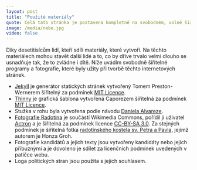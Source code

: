 ```yaml
---
layout: post
title: "Použité materiály"
quote: Celá tato stránka je postavena kompletně na svobodném, volně šiřitelném obsahu.
image: /media/nebe.jpg
video: false
---
```


Díky desetitisícům lidí, kteří sdílí materiály, které vytvoří. Na těchto materiálech mohou stavět další lidé a to, co by dříve trvalo velmi dlouho se usnadňuje tak, že to zvládne i dítě. Níže uvádím svobodně šiřitelné programy a fotografie, které byly užity při tvorbě těchto internetových stránek.

* [Jekyll](http://jekyllrb.com/) je generátor statických stránek vytvořený Tomem Preston-Wernerem šiřitelný za podmínek [MIT Licence](http://www.root.cz/specialy/licence/text-licencnich-podminek-mit-s-komentarem/).
* [Thinny](https://github.com/camporez/Thinny) je grafická šablona vytvořená Caporezem šiřitelná za podmínek [MIT Licence](http://www.root.cz/specialy/licence/text-licencnich-podminek-mit-s-komentarem/).
* Stužka v rohu byla vytvořena podle návodu [Daniela Alvareze](http://unindented.org/articles/github-ribbon-using-css-transforms/).
* [Fotografie Radotína](http://cs.wikipedia.org/wiki/Radot%C3%ADn#mediaviewer/Soubor:Praha,_Radot%C3%ADn,_pohled_na_s%C3%ADdli%C5%A1t%C4%9B_Radot%C3%ADn.JPG) je součástí Wikimedia Commons, pořídil ji uživatel [Actron](http://commons.wikimedia.org/wiki/User:Aktron) a je šiřitelná za podmínek licence [CC-BY-SA 3.0](http://creativecommons.org/licenses/by-sa/3.0/). Za stejných podmínek je šiřitelná fotka [radotínského kostela sv. Petra a Pavla](http://cs.wikipedia.org/wiki/Radot%C3%ADn#mediaviewer/Soubor:Radotin-kostel.jpg), jejímž autorem je Honza Groh.
* Fotografie kandidátů a jejich texty jsou vytvořeny kandidáty nebo jejich příbuznými a je dovoleno je sdílet za licenčních podmínek uvedených v patičce webu.
* Loga politických stran jsou použita s jejich souhlasem.
